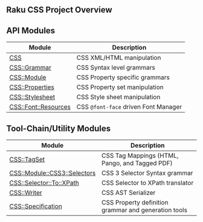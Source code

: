 Raku CSS Project Overview
---

API Modules
---

Module | Description
------ | -----
[CSS](https://css-raku.github.io/CSS-raku/) | CSS XML/HTML manipulation
[CSS::Grammar](https://css-raku.github.io/CSS-Grammar-raku/) | CSS Syntax level grammars
[CSS::Module](https://css-raku.github.io/CSS-Module-raku/) | CSS Property specific grammars
[CSS::Properties](https://css-raku.github.io/CSS-Properties-raku/) | CSS Property set manipulation
[CSS::Stylesheet](https://css-raku.github.io/CSS-Stylesheet-raku/) | CSS Style sheet manipulation
[CSS::Font::Resources](https://css-raku.github.io/CSS-Font-Resources-raku/) | CSS `@font-face` driven Font Manager


Tool-Chain/Utility Modules
---

Module | Description
------ | -----
[CSS::TagSet](https://css-raku.github.io/CSS-TagSet-raku/) | CSS Tag Mappings (HTML, Pango, and Tagged PDF)
[CSS::Module::CSS3::Selectors](https://css-raku.github.io/CSS-Module-CSS3-Selectors-raku/) | CSS 3 Selector Syntax grammar
[CSS::Selector::To::XPath](https://css-raku.github.io/CSS-Selector-To-XPath-raku/) | CSS Selector to XPath translator
[CSS::Writer](https://css-raku.github.io/CSS-Writer-raku/) | CSS AST Serializer
[CSS::Specification](https://css-raku.github.io/CSS-Specification-raku/) | CSS Property definition grammar and generation tools



